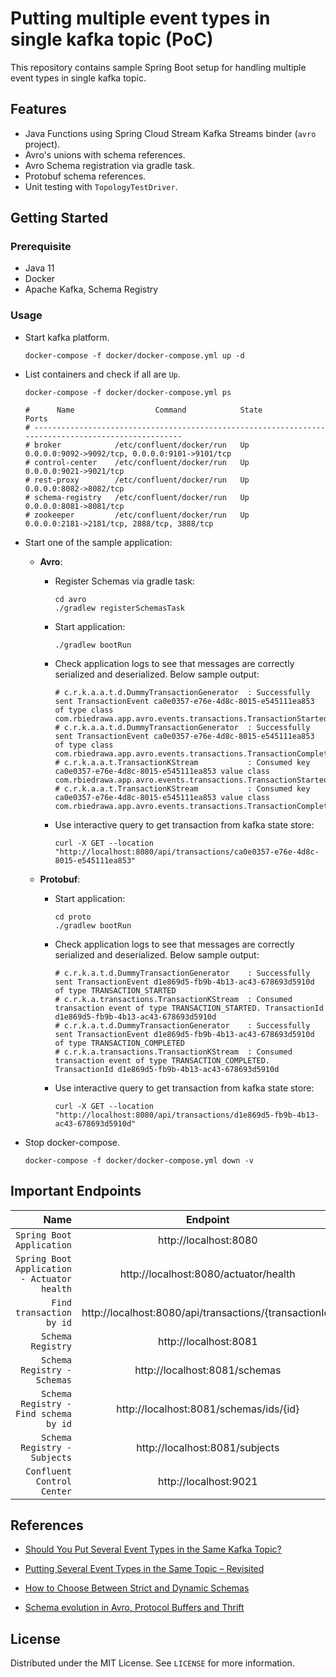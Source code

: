 # Putting multiple event types in single kafka topic (PoC)

This repository contains sample Spring Boot setup for handling multiple event types in single kafka topic.

## Features

* Java Functions using Spring Cloud Stream Kafka Streams binder (`avro` project).
* Avro's unions with schema references.
* Avro Schema registration via gradle task.
* Protobuf schema references.
* Unit testing with `TopologyTestDriver`.

## Getting Started

### Prerequisite

* Java 11
* Docker
* Apache Kafka, Schema Registry

### Usage

* Start kafka platform.
  ```shell
  docker-compose -f docker/docker-compose.yml up -d
  ```

* List containers and check if all are `Up`.
    ```shell
    docker-compose -f docker/docker-compose.yml ps 

    #      Name                  Command            State                       Ports                     
    # ----------------------------------------------------------------------------------------------------
    # broker            /etc/confluent/docker/run   Up      0.0.0.0:9092->9092/tcp, 0.0.0.0:9101->9101/tcp
    # control-center    /etc/confluent/docker/run   Up      0.0.0.0:9021->9021/tcp                        
    # rest-proxy        /etc/confluent/docker/run   Up      0.0.0.0:8082->8082/tcp                        
    # schema-registry   /etc/confluent/docker/run   Up      0.0.0.0:8081->8081/tcp                        
    # zookeeper         /etc/confluent/docker/run   Up      0.0.0.0:2181->2181/tcp, 2888/tcp, 3888/tcp    
    ```

* Start one of the sample application:
  * **Avro**:
    * Register Schemas via gradle task:
      ```shell
      cd avro
      ./gradlew registerSchemasTask
      ```
    * Start application:
      ```shell
      ./gradlew bootRun
      ```
    * Check application logs to see that messages are correctly serialized and deserialized. Below sample output:
      ```shell
      # c.r.k.a.a.t.d.DummyTransactionGenerator  : Successfully sent TransactionEvent ca0e0357-e76e-4d8c-8015-e545111ea853 of type class com.rbiedrawa.app.avro.events.transactions.TransactionStarted
      # c.r.k.a.a.t.d.DummyTransactionGenerator  : Successfully sent TransactionEvent ca0e0357-e76e-4d8c-8015-e545111ea853 of type class com.rbiedrawa.app.avro.events.transactions.TransactionCompleted
      # c.r.k.a.a.t.TransactionKStream           : Consumed key ca0e0357-e76e-4d8c-8015-e545111ea853 value class com.rbiedrawa.app.avro.events.transactions.TransactionStarted
      # c.r.k.a.a.t.TransactionKStream           : Consumed key ca0e0357-e76e-4d8c-8015-e545111ea853 value class com.rbiedrawa.app.avro.events.transactions.TransactionCompleted
      ```
    
    * Use interactive query to get transaction from kafka state store:
      ```shell
      curl -X GET --location "http://localhost:8080/api/transactions/ca0e0357-e76e-4d8c-8015-e545111ea853"
      ```

  * **Protobuf**:
    * Start application:
      ```shell
      cd proto
      ./gradlew bootRun
      ```
    * Check application logs to see that messages are correctly serialized and deserialized. Below sample output:
      ```shell
      # c.r.k.a.t.d.DummyTransactionGenerator    : Successfully sent TransactionEvent d1e869d5-fb9b-4b13-ac43-678693d5910d of type TRANSACTION_STARTED
      # c.r.k.a.transactions.TransactionKStream  : Consumed transaction event of type TRANSACTION_STARTED. TransactionId d1e869d5-fb9b-4b13-ac43-678693d5910d
      # c.r.k.a.t.d.DummyTransactionGenerator    : Successfully sent TransactionEvent d1e869d5-fb9b-4b13-ac43-678693d5910d of type TRANSACTION_COMPLETED
      # c.r.k.a.transactions.TransactionKStream  : Consumed transaction event of type TRANSACTION_COMPLETED. TransactionId d1e869d5-fb9b-4b13-ac43-678693d5910d
      ```
    
    * Use interactive query to get transaction from kafka state store:
      ```shell
      curl -X GET --location "http://localhost:8080/api/transactions/d1e869d5-fb9b-4b13-ac43-678693d5910d"
      ```

* Stop docker-compose.
  ```shell
  docker-compose -f docker/docker-compose.yml down -v
  ```


## Important Endpoints

| Name | Endpoint | 
| -------------:|:--------:|
| `Spring Boot Application` | http://localhost:8080 |
| `Spring Boot Application - Actuator health` | http://localhost:8080/actuator/health |
| `Find transaction by id` | http://localhost:8080/api/transactions/{transactionId} |
| `Schema Registry` | http://localhost:8081 |
| `Schema Registry - Schemas` | http://localhost:8081/schemas |
| `Schema Registry - Find schema by id` | http://localhost:8081/schemas/ids/{id} |
| `Schema Registry - Subjects` | http://localhost:8081/subjects |
| `Confluent Control Center` | http://localhost:9021 |

## References

* [Should You Put Several Event Types in the Same Kafka Topic?](https://www.confluent.io/blog/put-several-event-types-kafka-topic/)

* [Putting Several Event Types in the Same Topic – Revisited](https://www.confluent.io/blog/multiple-event-types-in-the-same-kafka-topic/)

* [How to Choose Between Strict and Dynamic Schemas](https://www.confluent.io/blog/spring-kafka-protobuf-part-1-event-data-modeling/)

* [Schema evolution in Avro, Protocol Buffers and Thrift](https://martin.kleppmann.com/2012/12/05/schema-evolution-in-avro-protocol-buffers-thrift.html)

## License

Distributed under the MIT License. See `LICENSE` for more information.
